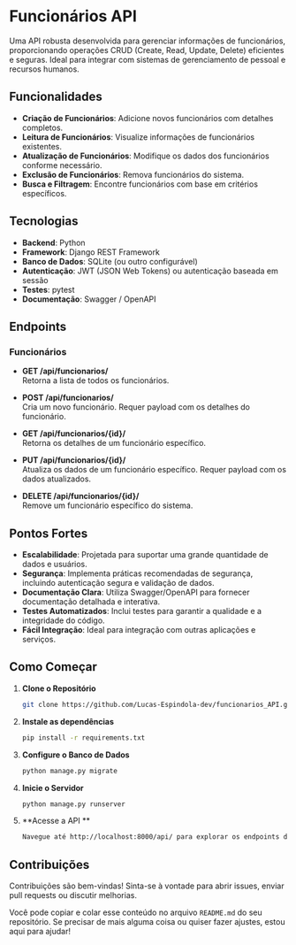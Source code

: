 # Funcionários API

Uma API robusta desenvolvida para gerenciar informações de funcionários, proporcionando operações CRUD (Create, Read, Update, Delete) eficientes e seguras. Ideal para integrar com sistemas de gerenciamento de pessoal e recursos humanos.

## Funcionalidades

- **Criação de Funcionários**: Adicione novos funcionários com detalhes completos.
- **Leitura de Funcionários**: Visualize informações de funcionários existentes.
- **Atualização de Funcionários**: Modifique os dados dos funcionários conforme necessário.
- **Exclusão de Funcionários**: Remova funcionários do sistema.
- **Busca e Filtragem**: Encontre funcionários com base em critérios específicos.

## Tecnologias

- **Backend**: Python
- **Framework**: Django REST Framework
- **Banco de Dados**: SQLite (ou outro configurável)
- **Autenticação**: JWT (JSON Web Tokens) ou autenticação baseada em sessão
- **Testes**: pytest
- **Documentação**: Swagger / OpenAPI

## Endpoints

### Funcionários

- **GET /api/funcionarios/**  
  Retorna a lista de todos os funcionários.

- **POST /api/funcionarios/**  
  Cria um novo funcionário. Requer payload com os detalhes do funcionário.

- **GET /api/funcionarios/{id}/**  
  Retorna os detalhes de um funcionário específico.

- **PUT /api/funcionarios/{id}/**  
  Atualiza os dados de um funcionário específico. Requer payload com os dados atualizados.

- **DELETE /api/funcionarios/{id}/**  
  Remove um funcionário específico do sistema.

## Pontos Fortes

- **Escalabilidade**: Projetada para suportar uma grande quantidade de dados e usuários.
- **Segurança**: Implementa práticas recomendadas de segurança, incluindo autenticação segura e validação de dados.
- **Documentação Clara**: Utiliza Swagger/OpenAPI para fornecer documentação detalhada e interativa.
- **Testes Automatizados**: Inclui testes para garantir a qualidade e a integridade do código.
- **Fácil Integração**: Ideal para integração com outras aplicações e serviços.

## Como Começar

1. **Clone o Repositório**
   ```bash
   git clone https://github.com/Lucas-Espindola-dev/funcionarios_API.git
   
2. **Instale as dependências**
   ```bash
   pip install -r requirements.txt

3. **Configure o Banco de Dados**
   ```bash
   python manage.py migrate

4. **Inicie o Servidor**
   ```bash
   python manage.py runserver

5. **Acesse a API **
   ```bash
   Navegue até http://localhost:8000/api/ para explorar os endpoints da API.

## Contribuições
Contribuições são bem-vindas! Sinta-se à vontade para abrir issues, enviar pull requests ou discutir melhorias.


Você pode copiar e colar esse conteúdo no arquivo `README.md` do seu repositório. Se precisar de mais alguma coisa ou quiser fazer ajustes, estou aqui para ajudar!


